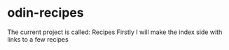 # odin-recipes
The current project is called: Recipes
Firstly I will make the index side with links to a few recipes
